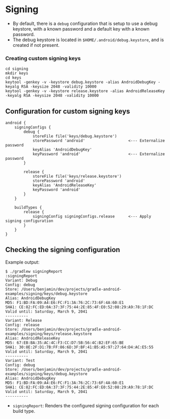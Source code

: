 # Signing

* By default, there is a `debug` configuration that is setup to use a debug keystore, with a known password and a default key with a known password. 
* The debug keystore is located in `$HOME/.android/debug.keystore`, and is created if not present.

### Creating custom signing keys

    cd signing
    mkdir keys
    cd keys
    keytool -genkey -v -keystore debug.keystore -alias AndroidDebugKey -keyalg RSA -keysize 2048 -validity 10000
    keytool -genkey -v -keystore release.keystore -alias AndroidReleaseKey -keyalg RSA -keysize 2048 -validity 10000

## Configuration for custom signing keys

    android {    
        signingConfigs {
            debug {
                storeFile file('keys/debug.keystore')
                storePassword 'android'                   <--- Externalize password
                keyAlias 'AndroidDebugKey'
                keyPassword 'android'                     <--- Externalize password
            }
        
            release {
                storeFile file('keys/release.keystore')
                storePassword 'android'
                keyAlias 'AndroidReleaseKey'
                keyPassword 'android'
            }
        }
        
        buildTypes {
            release {
                signingConfig signingConfigs.release      <--- Apply signing configuration
            }
        }
    }
    
## Checking the signing configuration

Example output:

    $ ./gradlew signingReport
    :signingReport
    Variant: Debug
    Config: debug
    Store: /Users/benjamin/dev/projects/gradle-android-examples/signing/keys/debug.keystore
    Alias: AndroidDebugKey
    MD5: F1:BD:FA:09:A4:E6:FC:F1:3A:76:2C:73:6F:4A:60:E1
    SHA1: CE:82:FC:ED:0A:37:3F:75:44:2E:85:4F:E0:52:08:29:A9:78:1F:DC
    Valid until: Saturday, March 9, 2041
    ----------
    Variant: Release
    Config: release
    Store: /Users/benjamin/dev/projects/gradle-android-examples/signing/keys/release.keystore
    Alias: AndroidReleaseKey
    MD5: 67:EB:BA:35:AC:4C:F3:CC:D7:5B:56:4C:B2:EF:65:BE
    SHA1: 30:8E:2F:D1:7B:FF:86:6D:3F:BF:41:B5:A5:97:27:64:D4:AC:E5:55
    Valid until: Saturday, March 9, 2041
    ----------
    Variant: Test
    Config: debug
    Store: /Users/benjamin/dev/projects/gradle-android-examples/signing/keys/debug.keystore
    Alias: AndroidDebugKey
    MD5: F1:BD:FA:09:A4:E6:FC:F1:3A:76:2C:73:6F:4A:60:E1
    SHA1: CE:82:FC:ED:0A:37:3F:75:44:2E:85:4F:E0:52:08:29:A9:78:1F:DC
    Valid until: Saturday, March 9, 2041
    ----------
    
* `signingReport`: Renders the configured signing configuration for each build type.